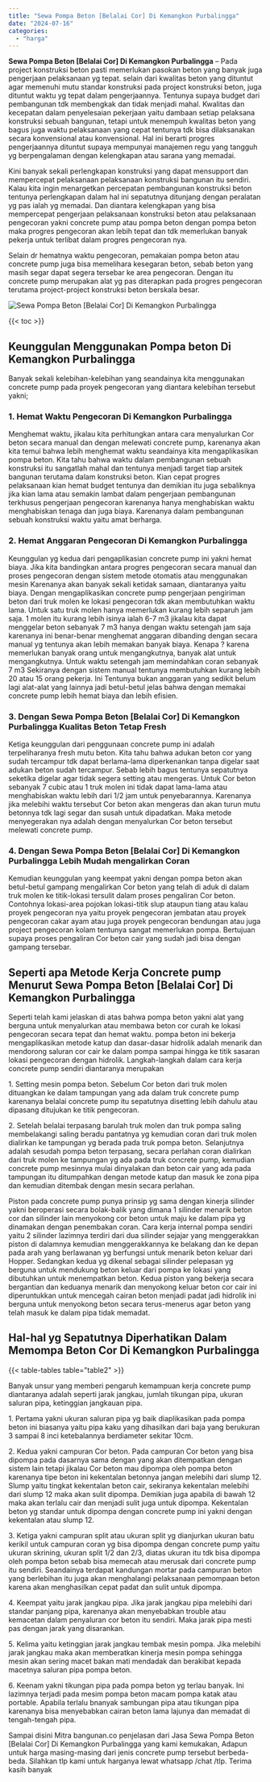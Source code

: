 ```yaml
---
title: "Sewa Pompa Beton [Belalai Cor] Di Kemangkon Purbalingga"
date: "2024-07-16"
categories: 
  - "harga"
---
```


**Sewa Pompa Beton \[Belalai Cor\] Di Kemangkon Purbalingga** – Pada project konstruksi beton pasti memerlukan pasokan beton yang banyak juga pengerjaan pelaksanaan yg tepat. selain dari kwalitas beton yang dituntut agar memenuhi mutu standar konstruksi pada project konstruksi beton, juga dituntut waktu yg tepat dalam pengerjaannya. Tentunya supaya budget dari pembangunan tdk membengkak dan tidak menjadi mahal. Kwalitas dan kecepatan dalam penyelesaian pekerjaan yaitu dambaan setiap pelaksana konstruksi sebuah bangunan, tetapi untuk menempuh kwalitas beton yang bagus juga waktu pelaksanaan yang cepat tentunya tdk bisa dilaksanakan secara konvensional atau konvensional. Hal ini berarti progres pengerjaannya dituntut supaya mempunyai manajemen regu yang tangguh yg berpengalaman dengan kelengkapan atau sarana yang memadai.

Kini banyak sekali perlengkapan konstruksi yang dapat mensupport dan mempercepat pelaksanaan pelaksanaan konstruksi bangunan itu sendiri. Kalau kita ingin menargetkan percepatan pembangunan konstruksi beton tentunya perlengkapan dalam hal ini sepatutnya ditunjang dengan peralatan yg pas ialah yg memadai. Dan diantara kelengkapan yang bisa mempercepat pengerjaan pelaksanaan konstruksi beton atau pelaksanaan pengecoran yakni concrete pump atau pompa beton dengan pompa beton maka progres pengecoran akan lebih tepat dan tdk memerlukan banyak pekerja untuk terlibat dalam progres pengecoran nya.

Selain dr hematnya waktu pengecoran, pemakaian pompa beton atau concrete pump juga bisa memelihara kesegaran beton, sebab beton yang masih segar dapat segera tersebar ke area pengecoran. Dengan itu concrete pump merupakan alat yg pas diterapkan pada progres pengecoran terutama project-project konstruksi beton berskala besar.

![Sewa Pompa Beton [Belalai Cor] Di Kemangkon Purbalingga](/images/sewa-concrete-pump-33.png)

{{< toc >}}

## Keunggulan Menggunakan Pompa beton Di Kemangkon Purbalingga

Banyak sekali kelebihan-kelebihan yang seandainya kita menggunakan concrete pump pada proyek pengecoran yang diantara kelebihan tersebut yakni;

### 1\. Hemat Waktu Pengecoran Di Kemangkon Purbalingga

Menghemat waktu, jikalau kita perhitungkan antara cara menyalurkan Cor beton secara manual dan dengan melewati concrete pump, karenanya akan kita temui bahwa lebih menghemat waktu seandainya kita mengaplikasikan pompa beton. Kita tahu bahwa waktu dalam pembangunan sebuah konstruksi itu sangatlah mahal dan tentunya menjadi target tiap arsitek bangunan terutama dalam konstruksi beton. Kian cepat progres pelaksanaan kian hemat budget tentunya dan demikian itu juga sebaliknya jika kian lama atau semakin lambat dalam pengerjaan pembangunan terkhusus pengerjaan pengecoran karenanya hanya menghabiskan waktu menghabiskan tenaga dan juga biaya. Karenanya dalam pembangunan sebuah konstruksi waktu yaitu amat berharga.

### 2\. Hemat Anggaran Pengecoran Di Kemangkon Purbalingga

Keunggulan yg kedua dari pengaplikasian concrete pump ini yakni hemat biaya. Jika kita bandingkan antara progres pengecoran secara manual dan proses pengecoran dengan sistem metode otomatis atau menggunakan mesin Karenanya akan banyak sekali ketidak samaan, diantaranya yaitu biaya. Dengan mengaplikasikan concrete pump pengerjaan pengiriman beton dari truk molen ke lokasi pengecoran tdk akan membutuhkan waktu lama. Untuk satu truk molen hanya memerlukan kurang lebih separuh jam saja. 1 molen itu kurang lebih isinya ialah 6-7 m3 jikalau kita dapat menggelar beton sebanyak 7 m3 hanya dengan waktu setengah jam saja karenanya ini benar-benar menghemat anggaran dibanding dengan secara manual yg tentunya akan lebih memakan banyak biaya. Kenapa ? karena memerlukan banyak orang untuk mengangkutnya, banyak alat untuk mengangkutnya. Untuk waktu setengah jam memindahkan coran sebanyak 7 m3 Sekiranya dengan sistem manual tentunya membutuhkan kurang lebih 20 atau 15 orang pekerja. Ini Tentunya bukan anggaran yang sedikit belum lagi alat-alat yang lainnya jadi betul-betul jelas bahwa dengan memakai concrete pump lebih hemat biaya dan lebih efisien.

### 3\. Dengan Sewa Pompa Beton \[Belalai Cor\] Di Kemangkon Purbalingga Kualitas Beton Tetap Fresh

Ketiga keunggulan dari penggunaan concrete pump ini adalah terpeliharanya fresh mutu beton. Kita tahu bahwa adukan beton cor yang sudah tercampur tdk dapat berlama-lama diperkenankan tanpa digelar saat adukan beton sudah tercampur. Sebab lebih bagus tentunya sepatutnya seketika digelar agar tidak segera setting atau mengeras. Untuk Cor beton sebanyak 7 cubic atau 1 truk molen ini tidak dapat lama-lama atau menghabiskan waktu lebih dari 1/2 jam untuk penyebarannya. Karenanya jika melebihi waktu tersebut Cor beton akan mengeras dan akan turun mutu betonnya tdk lagi segar dan susah untuk dipadatkan. Maka metode menyegerakan nya adalah dengan menyalurkan Cor beton tersebut melewati concrete pump.

### 4\. Dengan Sewa Pompa Beton \[Belalai Cor\] Di Kemangkon Purbalingga Lebih Mudah mengalirkan Coran

Kemudian keunggulan yang keempat yakni dengan pompa beton akan betul-betul gampang mengalirkan Cor beton yang telah di aduk di dalam truk molen ke titik-lokasi tersulit dalam proses pengaliran Cor beton. Contohnya lokasi-area pojokan lokasi-titik slup ataupun tiang atau kalau proyek pengecoran nya yaitu proyek pengecoran jembatan atau proyek pengecoran cakar ayam atau juga proyek pengecoran bendungan atau juga project pengecoran kolam tentunya sangat memerlukan pompa. Bertujuan supaya proses pengaliran Cor beton cair yang sudah jadi bisa dengan gampang tersebar.

## Seperti apa Metode Kerja Concrete pump Menurut Sewa Pompa Beton \[Belalai Cor\] Di Kemangkon Purbalingga

Seperti telah kami jelaskan di atas bahwa pompa beton yakni alat yang berguna untuk menyalurkan atau membawa beton cor curah ke lokasi pengecoran secara tepat dan hemat waktu. pompa beton ini bekerja mengaplikasikan metode katup dan dasar-dasar hidrolik adalah menarik dan mendorong saluran cor cair ke dalam pompa sampai hingga ke titik sasaran lokasi pengecoran dengan hidrolik. Langkah-langkah dalam cara kerja concrete pump sendiri diantaranya merupakan

1\. Setting mesin pompa beton. Sebelum Cor beton dari truk molen dituangkan ke dalam tampungan yang ada dalam truk concrete pump karenanya belalai concrete pump itu sepatutnya disetting lebih dahulu atau dipasang ditujukan ke titik pengecoran.

2\. Setelah belalai terpasang barulah truk molen dan truk pompa saling membelakangi saling beradu pantatnya yg kemudian coran dari truk molen dialirkan ke tampungan yg berada pada truk pompa beton. Selanjutnya adalah sesudah pompa beton terpasang, secara perlahan coran dialirkan dari truk molen ke tampungan yg ada pada truk concrete pump, kemudian concrete pump mesinnya mulai dinyalakan dan beton cair yang ada pada tampungan itu ditumpahkan dengan metode katup dan masuk ke zona pipa dan kemudian ditembak dengan mesin secara perlahan.

Piston pada concrete pump punya prinsip yg sama dengan kinerja silinder yakni beroperasi secara bolak-balik yang dimana 1 silinder menarik beton cor dan silinder lain menyokong cor beton untuk maju ke dalam pipa yg dinamakan dengan penembakan coran. Cara kerja internal pompa sendiri yaitu 2 silinder lazimnya terdiri dari dua silinder sejajar yang menggerakkan piston di dalamnya kemudian menggerakkannya ke belakang dan ke depan pada arah yang berlawanan yg berfungsi untuk menarik beton keluar dari Hopper. Sedangkan kedua yg dikenal sebagai silinder pelepasan yg berguna untuk mendukung beton keluar dari pompa ke lokasi yang dibutuhkan untuk menempatkan beton. Kedua piston yang bekerja secara bergantian dan keduanya menarik dan menyokong keluar beton cor cair ini diperuntukkan untuk mencegah cairan beton menjadi padat jadi hidrolik ini berguna untuk menyokong beton secara terus-menerus agar beton yang telah masuk ke dalam pipa tidak memadat.

## Hal-hal yg Sepatutnya Diperhatikan Dalam Memompa Beton Cor Di Kemangkon Purbalingga

{{< table-tables table="table2" >}}

Banyak unsur yang memberi pengaruh kemampuan kerja concrete pump diantaranya adalah seperti jarak jangkau, jumlah tikungan pipa, ukuran saluran pipa, ketinggian jangkauan pipa.

1\. Pertama yakni ukuran saluran pipa yg baik diaplikasikan pada pompa beton ini biasanya yaitu pipa kaku yang dihasilkan dari baja yang berukuran 3 sampai 8 inci ketebalannya berdiameter sekitar 10cm.

2\. Kedua yakni campuran Cor beton. Pada campuran Cor beton yang bisa dipompa pada dasarnya sama dengan yang akan ditempatkan dengan sistem lain tetapi jikalau Cor beton mau dipompa oleh pompa beton karenanya tipe beton ini kekentalan betonnya jangan melebihi dari slump 12. Slump yaitu tingkat kekentalan beton cair, sekiranya kekentalan melebihi dari slump 12 maka akan sulit dipompa. Demikian juga apabila di bawah 12 maka akan terlalu cair dan menjadi sulit juga untuk dipompa. Kekentalan beton yg standar untuk dipompa dengan concrete pump ini yakni dengan kekentalan atau slump 12.

3\. Ketiga yakni campuran split atau ukuran split yg dianjurkan ukuran batu kerikil untuk campuran coran yg bisa dipompa dengan concrete pump yaitu ukuran skrining, ukuran split 1/2 dan 2/3, diatas ukuran itu tdk bisa dipompa oleh pompa beton sebab bisa memecah atau merusak dari concrete pump itu sendiri. Seandainya terdapat kandungan mortar pada campuran beton yang berlebihan itu juga akan menghalangi pelaksanaan pemompaan beton karena akan menghasilkan cepat padat dan sulit untuk dipompa.

4\. Keempat yaitu jarak jangkau pipa. Jika jarak jangkau pipa melebihi dari standar panjang pipa, karenanya akan menyebabkan trouble atau kemacetan dalam penyaluran cor beton itu sendiri. Maka jarak pipa mesti pas dengan jarak yang disarankan.

5\. Kelima yaitu ketinggian jarak jangkau tembak mesin pompa. Jika melebihi jarak jangkau maka akan memberatkan kinerja mesin pompa sehingga mesin akan sering macet bakan mati mendadak dan berakibat kepada macetnya saluran pipa pompa beton.

6\. Keenam yakni tikungan pipa pada pompa beton yg terlau banyak. Ini lazimnya terjadi pada mesim pompa beton macam pompa katak atau portable. Apabila terlalu bnanyak sambungan pipa atau tikungan pipa karenanya bisa menyebabkan cairan beton lama lajunya dan memadat di tengah-tengah pipa.

Sampai disini Mitra bangunan.co penjelasan dari Jasa Sewa Pompa Beton \[Belalai Cor\] Di Kemangkon Purbalingga yang kami kemukakan, Adapun untuk harga masing-masing dari jenis concrete pump tersebut berbeda-beda. Silahkan tlp kami untuk harganya lewat whatsapp /chat /tlp. Terima kasih banyak
